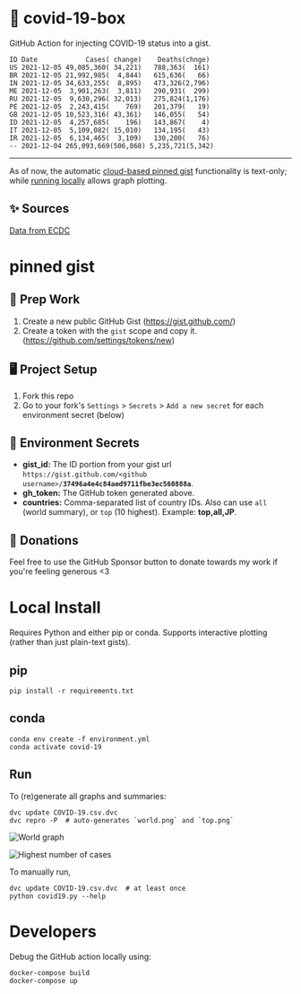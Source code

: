 # 🏥 covid-19-box

GitHub Action for injecting COVID-19 status into a gist.

```
ID Date            Cases( change)    Deaths(chnge)
US 2021-12-05 49,085,360( 34,221)   788,363(  161)
BR 2021-12-05 21,992,985(  4,844)   615,636(   66)
IN 2021-12-05 34,633,255(  8,895)   473,326(2,796)
ME 2021-12-05  3,901,263(  3,811)   290,931(  299)
RU 2021-12-05  9,630,296( 32,013)   275,824(1,176)
PE 2021-12-05  2,243,415(    769)   201,379(   19)
GB 2021-12-05 10,523,316( 43,361)   146,055(   54)
ID 2021-12-05  4,257,685(    196)   143,867(    4)
IT 2021-12-05  5,109,082( 15,010)   134,195(   43)
IR 2021-12-05  6,134,465(  3,109)   130,200(   76)
-- 2021-12-04 265,093,669(506,868) 5,235,721(5,342)
```

---

As of now, the automatic [cloud-based pinned gist](#pinned-gist) functionality is text-only;
while [running locally](#local-install) allows graph plotting.

## ✨ Sources

[Data from ECDC](https://www.ecdc.europa.eu/en/publications-data/download-todays-data-geographic-distribution-covid-19-cases-worldwide)

# pinned gist

## 🎒 Prep Work
1. Create a new public GitHub Gist (https://gist.github.com/)
1. Create a token with the `gist` scope and copy it. (https://github.com/settings/tokens/new)

## 🖥 Project Setup
1. Fork this repo
1. Go to your fork's `Settings` > `Secrets` > `Add a new secret` for each environment secret (below)

## 🤫 Environment Secrets
- **gist_id:** The ID portion from your gist url `https://gist.github.com/<github username>/`**`37496a4e4c84aed9711fbe3ec560888a`**.
- **gh_token:** The GitHub token generated above.
- **countries:** Comma-separated list of country IDs. Also can use `all` (world summary), or `top` (10 highest). Example: **top,all,JP**.

## 💸 Donations

Feel free to use the GitHub Sponsor button to donate towards my work if you're feeling generous <3

# Local Install

Requires Python and either pip or conda. Supports interactive plotting (rather than just plain-text gists).

## pip

```
pip install -r requirements.txt
```

## conda

```
conda env create -f environment.yml
conda activate covid-19
```

## Run

To (re)generate all graphs and summaries:

```
dvc update COVID-19.csv.dvc
dvc repro -P  # auto-generates `world.png` and `top.png`
```

![World graph](world.png)

![Highest number of cases](top.png)

To manually run,

```
dvc update COVID-19.csv.dvc  # at least once
python covid19.py --help
```

# Developers

Debug the GitHub action locally using:

```
docker-compose build
docker-compose up
```
